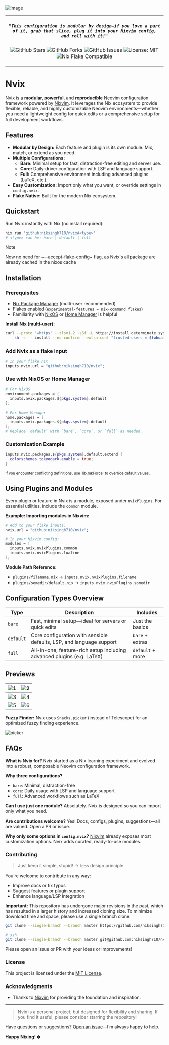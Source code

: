 <p align="center" style="color:grey">

![image](https://github.com/niksingh710/nvix/assets/60490474/89503d51-ca86-4933-872f-3f60c32202a9)

<div align="center">
<table>
<tbody>
<td align="center">
<img width="2000" height="0"><br>

##### `"This configuration is modular by design—if you love a part of it, grab that slice, plug it into your Nixvim config, and roll with it!"`

![GitHub Stars](https://img.shields.io/github/stars/niksingh710/nvix?style=social) ![GitHub Forks](https://img.shields.io/github/forks/niksingh710/nvix?style=social) ![GitHub Issues](https://img.shields.io/github/issues/niksingh710/nvix) ![License: MIT](https://img.shields.io/badge/license-MIT-green) ![Nix Flake Compatible](https://img.shields.io/badge/Nix-Flake_Compatible-blue)

<img width="2000" height="0">
</td>
</tbody>
</table>
</div>
</p>

# Nvix

Nvix is a **modular**, **powerful**, and **reproducible** Neovim configuration framework powered by [Nixvim](https://github.com/nix-community/nixvim). It leverages the Nix ecosystem to provide flexible, reliable, and highly customizable Neovim environments—whether you need a lightweight config for quick edits or a comprehensive setup for full development workflows.

## Features

- **Modular by Design:** Each feature and plugin is its own module. Mix, match, or extend as you need.
- **Multiple Configurations:**
  - **Bare:** Minimal setup for fast, distraction-free editing and server use.
  - **Core:** Daily-driver configuration with LSP and language support.
  - **Full:** Comprehensive environment including advanced plugins (LaTeX, etc.).
- **Easy Customization:** Import only what you want, or override settings in `config.nvix`.
- **Flake Native:** Built for the modern Nix ecosystem.

## Quickstart

Run Nvix instantly with Nix (no install required):

```sh
nix run "github:niksingh710/nvix#<type>"
# <type> can be: bare | default | full
```

>[!NOTE]
> Now no need for ~--accept-flake-config~ flag, as Nvix's all package are already cached in the nixos cache

## Installation

### Prerequisites

- [Nix Package Manager](https://nixos.org/download.html) (multi-user recommended)
- Flakes enabled (`experimental-features = nix-command flakes`)
- Familiarity with [NixOS](https://nixos.org/) or [Home Manager](https://nix-community.github.io/home-manager/) is helpful

**Install Nix (multi-user):**
```bash
curl --proto '=https' --tlsv1.2 -sSf -L https://install.determinate.systems/nix | \
    sh -s -- install --no-confirm --extra-conf "trusted-users = $(whoami)"
```

### Add Nvix as a flake input

```nix
# In your flake.nix
inputs.nvix.url = "github:niksingh710/nvix";
```

### Use with NixOS or Home Manager

```nix
# For NixOS
environment.packages = [
  inputs.nvix.packages.${pkgs.system}.default
];

# For Home Manager
home.packages = [
  inputs.nvix.packages.${pkgs.system}.default
];
# Replace `default` with `bare`, `core`, or `full` as needed.
```

### Customization Example

```nix
inputs.nvix.packages.${pkgs.system}.default.extend {
  colorschemes.tokyodark.enable = true;
}
```
<sub>
If you encounter conflicting definitions, use `lib.mkForce` to override default values.
</sub>

## Using Plugins and Modules

Every plugin or feature in Nvix is a module, exposed under `nvixPlugins`.
For essential utilities, include the `common` module.

**Example: Importing modules in Nixvim:**
```nix
# Add to your flake inputs:
nvix.url = "github:niksingh710/nvix";

# In your Nixvim config:
modules = [
  inputs.nvix.nvixPlugins.common
  inputs.nvix.nvixPlugins.lualine
];
```

**Module Path Reference:**
- `plugins/filename.nix` → `inputs.nvix.nvixPlugins.filename`
- `plugins/somedir/default.nix` → `inputs.nvix.nvixPlugins.somedir`

## Configuration Types Overview

| Type     | Description                                                              | Includes         |
|----------|--------------------------------------------------------------------------|------------------|
| `bare`   | Fast, minimal setup—ideal for servers or quick edits                     | Just the basics  |
| `default`| Core configuration with sensible defaults, LSP, and language support     | `bare` + extras  |
| `full`   | All-in-one, feature-rich setup including advanced plugins (e.g. LaTeX)   | `default` + more |

## Previews

| ![1](https://github.com/user-attachments/assets/166946eb-716b-44b4-81c6-845ca6dfb411) | ![2](https://github.com/user-attachments/assets/bb1d6130-89f4-4fe5-92b1-1b7636cdacad) |
|---|---|
| ![3](https://github.com/user-attachments/assets/9ff23b31-eb85-40f2-b75b-5a09bac396e2) | ![4](https://github.com/user-attachments/assets/5766fb4f-3553-4008-ba0b-1fc5fa8a6dbe) |
| ![5](https://github.com/user-attachments/assets/3211a1e2-92f3-4dff-9b5c-8d4476f12a04) | ![6](https://github.com/user-attachments/assets/099cd474-b102-4b72-8ad9-f8f92f43dabd) |

**Fuzzy Finder:**
Nvix uses `Snacks.picker` (instead of Telescope) for an optimized fuzzy finding experience.

![picker](https://github.com/niksingh710/nvix/assets/60490474/52f91e06-5161-4217-8f84-5a6d390295a5)

## FAQs

**What is Nvix for?**
Nvix started as a Nix learning experiment and evolved into a robust, composable Neovim configuration framework.

**Why three configurations?**
- `bare`: Minimal, distraction-free
- `core`: Daily usage with LSP and language support
- `full`: Advanced workflows such as LaTeX

**Can I use just one module?**
Absolutely. Nvix is designed so you can import only what you need.

**Are contributions welcome?**
Yes! Docs, configs, plugins, suggestions—all are valued. Open a PR or issue.

**Why only some options in `config.nvix`?**
[Nixvim](https://github.com/nix-community/nixvim) already exposes most customization options. Nvix adds curated, ready-to-use modules.

### Contributing

> Just keep it simple, stupid! -> `kiss` design principle

You’re welcome to contribute in any way:
- Improve docs or fix typos
- Suggest features or plugin support
- Enhance language/LSP integration

**Important:**
This repository has undergone major revisions in the past, which has resulted in a larger history and increased cloning size.
To minimize download time and space, please use a single branch clone:

```sh
git clone --single-branch --branch master https://github.com/niksingh710/nvix.git

# ssh
git clone --single-branch --branch master git@github.com:niksingh710/nvix.git
```

Please open an issue or PR with your ideas or improvements!

### License

This project is licensed under the [MIT License](./LICENSE).

### Acknowledgments

- Thanks to [Nixvim](https://github.com/nix-community/nixvim) for providing the foundation and inspiration.

---

> Nvix is a personal project, but designed for flexibility and sharing.
> If you find it useful, please consider starring the repository!

Have questions or suggestions? [Open an issue](https://github.com/niksingh710/nvix/issues)—I’m always happy to help.

**Happy Nixing! ❄️**
